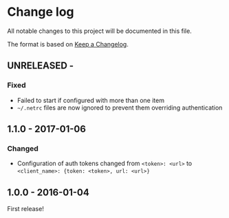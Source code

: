 # Change log

All notable changes to this project will be documented in this file.

The format is based on [Keep a Changelog](http://keepachangelog.com/).


UNRELEASED -
------------------

### Fixed
- Failed to start if configured with more than one item
- `~/.netrc` files are now ignored to prevent them overriding authentication


1.1.0 - 2017-01-06
------------------

### Changed
- Configuration of auth tokens changed from `<token>: <url>` to `<client_name>: {token: <token>, url: <url>}`


1.0.0 - 2016-01-04
------------------

First release!
